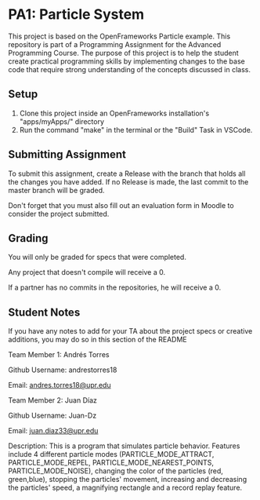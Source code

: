 # PA1: Particle System
This project is based on the OpenFrameworks Particle example.
 This repository is part of a Programming Assignment for the Advanced Programming Course.
 The purpose of this project is to help the student create practical programming skills by implementing
 changes to the base code that require strong understanding of the concepts discussed in class.
## Setup
1. Clone this project inside an OpenFrameworks installation's "apps/myApps/" directory
2. Run the command "make" in the terminal or the "Build" Task in VSCode.

## Submitting Assignment
To submit this assignment, create a Release with the branch that holds all the changes you have added. If no Release is made,
the last commit to the master branch will be graded.

Don't forget that you must also fill out an evaluation form in Moodle to consider the project submitted.

## Grading
You will only be graded for specs that were completed.

Any project that doesn't compile will receive a 0.

If a partner has no commits in the repositories, he will receive a 0.

## Student Notes
If you have any notes to add for your TA about the project specs or creative additions, you may do so in this section of the README

Team Member 1: Andrés Torres

 Github Username: andrestorres18  
 
 Email:  andres.torres18@upr.edu 
 
 Team Member 2: Juan Díaz

 Github Username: Juan-Dz

 Email: juan.diaz33@upr.edu
 
Description: This is a program that simulates particle behavior. Features include 4 different particle modes (PARTICLE_MODE_ATTRACT, PARTICLE_MODE_REPEL, PARTICLE_MODE_NEAREST_POINTS, PARTICLE_MODE_NOISE), changing the color of the particles (red, green,blue), stopping the particles' movement, increasing and decreasing the particles' speed, a magnifying rectangle and a record replay feature.
 
 
